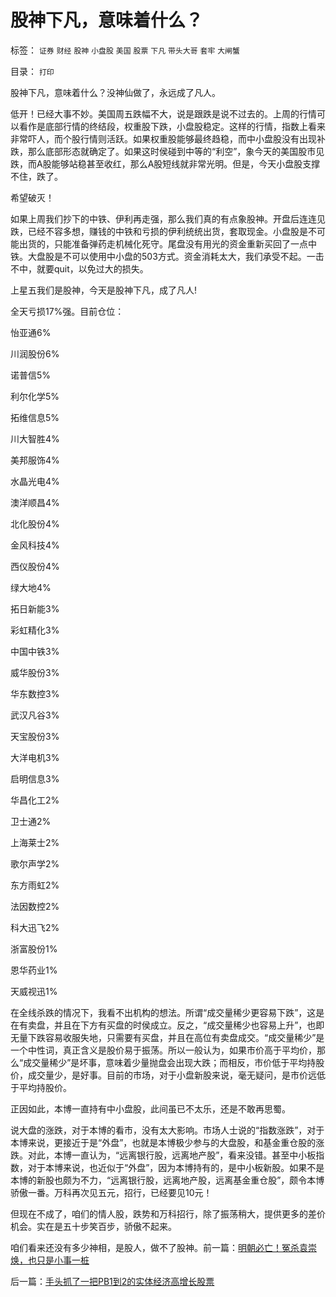 # 股神下凡，意味着什么？

标签： `证券` `财经` `股神` `小盘股` `美国` `股票` `下凡` `带头大哥` `套牢` `大闸蟹` 

目录： `打印`

股神下凡，意味着什么？没神仙做了，永远成了凡人。



低开！已经大事不妙。美国周五跌幅不大，说是跟跌是说不过去的。上周的行情可以看作是底部行情的终结段，权重股下跌，小盘股稳定。这样的行情，指数上看来非常吓人，而个股行情则活跃。如果权重股能够最终趋稳，而中小盘股没有出现补跌，那么底部形态就确定了。如果这时侯碰到中等的“利空”，象今天的美国股市见跌，而A股能够站稳甚至收红，那么A股短线就非常光明。但是，今天小盘股支撑不住，跌了。



希望破灭！



如果上周我们抄下的中铁、伊利再走强，那么我们真的有点象股神。开盘后连连见跌，已经不容多想，赚钱的中铁和亏损的伊利统统出货，套取现金。小盘股是不可能出货的，只能准备弹药走机械化死守。尾盘没有用光的资金重新买回了一点中铁。大盘股是不可以使用中小盘的503方式。资金消耗太大，我们承受不起。一击不中，就要quit，以免过大的损失。



上星五我们是股神，今天是股神下凡，成了凡人!



全天亏损17%强。目前仓位：

怡亚通6%

川润股份6%

诺普信5%

利尔化学5%

拓维信息5%

川大智胜4%

美邦服饰4%

水晶光电4%

澳洋顺昌4%

北化股份4%

金风科技4%

西仪股份4%

绿大地4%

拓日新能3%

彩虹精化3%

中国中铁3%

威华股份3%

华东数控3%

武汉凡谷3%

天宝股份3%

大洋电机3%

启明信息3%

华昌化工2%

卫士通2%

上海莱士2%

歌尔声学2%

东方雨虹2%

法因数控2%

科大迅飞2%

浙富股份1%

恩华药业1%

天威视迅1%



在全线杀跌的情况下，我看不出机构的想法。所谓“成交量稀少更容易下跌”，这是在有卖盘，并且在下方有买盘的时侯成立。反之，“成交量稀少也容易上升”，也即无量下跌容易收服失地，只需要有买盘，并且在高位有卖盘成交。“成交量稀少”是一个中性词，真正含义是股价易于振荡。所以一般认为，如果市价高于平均价，那么“成交量稀少”是坏事，意味着少量抛盘会出现大跌；而相反，市价低于平均持股价，成交量少，是好事。目前的市场，对于小盘新股来说，毫无疑问，是市价远低于平均持股价。



正因如此，本博一直持有中小盘股，此间虽已不太乐，还是不敢再思蜀。



说大盘的涨跌，对于本博的看市，没有太大影响。市场人士说的“指数涨跌”，对于本博来说，更接近于是“外盘”，也就是本博极少参与的大盘股，和基金重仓股的涨跌。对此，本博一直认为，“远离银行股，远离地产股”，看来没错。甚至中小板指数，对于本博来说，也近似于“外盘”，因为本博持有的，是中小板新股。如果不是本博的新股也颇为不力，“远离银行股，远离地产股，远离基金重仓股”，颇令本博骄傲一番。万科再次见五元，招行，已经要见10元！



但现在不成了，咱们的情人股，跌势和万科招行，除了振荡稍大，提供更多的差价机会。实在是五十步笑百步，骄傲不起来。



咱们看来还没有多少神相，是股人，做不了股神。前一篇：[明朝必亡！冤杀袁崇焕，也只是小事一桩](../../../2008/10/26/明朝必亡！冤杀袁崇焕，也只是小事一桩.md)

后一篇：[手头抓了一把PB1到2的实体经济高增长股票](../../../2008/10/28/手头抓了一把PB1到2的实体经济高增长股票.md)